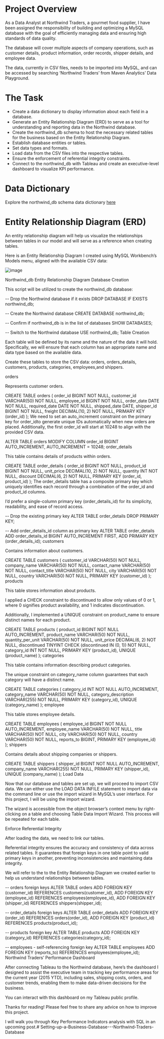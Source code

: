 # Project Overview

As a Data Analyst at Northwind Traders, a gourmet food supplier, I have been assigned the responsibility of building and optimizing a MySQL database with the goal of efficiently managing data and ensuring high standards of data quality.

The database will cover multiple aspects of company operations, such as customer details, product information, order records, shipper details, and employee data.

The data, currently in CSV files, needs to be imported into MySQL, and can be accessed by searching ‘Northwind Traders’ from Maven Analytics’ Data Playground.

# The Task

* Create a data dictionary to display information about each field in a database.
* Generate an Entity Relationship Diagram (ERD) to serve as a tool for understanding and reporting data in the Northwind database.
* Create the northwind_db schema to host the necessary related tables for the business based on the Entity Relationship Diagram.
* Establish database entities or tables.
* Set data types and formats.
* Load data from the CSV files into the respective tables.
* Ensure the enforcement of referential integrity constraints.
* Connect to the northwind_db with Tableau and create an executive-level dashboard to visualize KPI performance.

# Data Dictionary

Explore the northwind_db schema data dictionary [here](https://docs.google.com/document/d/1aerklP4KTvpbVj7pnZTngDIbgp8oHB3qykUmFSW9zVY/edit#heading=h.he9pyhahsu72)

# Entity Relationship Diagram (ERD)

An entity relationship diagram will help us visualize the relationships between tables in our model and will serve as a reference when creating tables.

Here is an Entity Relationship Diagram I created using MySQL Workbench’s Models menu, aligned with the available CSV data:

![image](https://github.com/FredMokami/Setting-up-a-Business-Database---Northwind-Traders-Database/assets/132344241/f96e6007-4860-4300-95d0-8513e05969e6)



Northwind_db Entity Relationship Diagram
Database Creation

This script will be utilized to create the northwind_db database:

-- Drop the Northwind database if it exists
DROP DATABASE IF EXISTS northwind_db;

-- Create the Northwind database
CREATE DATABASE northwind_db;

-- Confirm if northwind_db is in the list of databases
SHOW DATABASES;

-- Switch to the Northwind database
USE northwind_db;
Table Creation

Each table will be defined by its name and the nature of the data it will hold. Specifically, we will ensure that each column has an appropriate name and data type based on the available data.

Create these tables to store the CSV data: orders, orders_details, customers, products, categories, employees,and shippers.

orders

Represents customer orders.

CREATE TABLE orders (
   order_id BIGINT NOT NULL,
   customer_id VARCHAR(50) NOT NULL,
   employee_id BIGINT NOT NULL,
   order_date DATE NOT NULL,
   required_date DATE NOT NULL,
   shipped_date DATE,
   shipper_id BIGINT NOT NULL,
   freight DECIMAL(10, 2) NOT NULL,
   PRIMARY KEY (order_id)
 );
We need to set an auto_increment constraint on the primary key for order_idto generate unique IDs automatically when new orders are placed. Additionally, the first order_id will start at 10248 to align with the provided CSV data.

ALTER TABLE orders
MODIFY COLUMN order_id BIGINT AUTO_INCREMENT,
AUTO_INCREMENT = 10248;
order_details

This table contains details of products within orders.

CREATE TABLE order_details (
  order_id BIGINT NOT NULL,
  product_id BIGINT NOT NULL,
  unit_price DECIMAL(10, 2) NOT NULL,
  quantity INT NOT NULL,
  discount DECIMAL(6, 2) NOT NULL,
  PRIMARY KEY (order_id, product_id)
);
The order_details table has a composite primary key which uniquely identifies each record through a combination of the order_id and product_id columns.

I’d prefer a single-column primary key (order_details_id) for its simplicity, readability, and ease of record access.

-- Drop the existing primary key
ALTER TABLE order_details
DROP PRIMARY KEY;

-- Add order_details_id column as primary key
ALTER TABLE order_details
ADD order_details_id BIGINT AUTO_INCREMENT FIRST,
ADD PRIMARY KEY (order_details_id);
customers

Contains information about customers.

CREATE TABLE customers (
  customer_id VARCHAR(50) NOT NULL,
  company_name VARCHAR(50) NOT NULL,
  contact_name VARCHAR(50) NOT NULL,
  contact_title VARCHAR(50) NOT NULL,
  city VARCHAR(50) NOT NULL,
  country VARCHAR(50) NOT NULL,
  PRIMARY KEY (customer_id)
);
products

This table stores information about products.

I applied a CHECK constraint to discontinued to allow only values of 0 or 1, where 0 signifies product availability, and 1 indicates discontinuation.

Additionally, I implemented a UNIQUE constraint on product_name to ensure distinct names for each product.

CREATE TABLE products (
  product_id BIGINT NOT NULL AUTO_INCREMENT,
  product_name VARCHAR(50) NOT NULL,
  quantity_per_unit VARCHAR(50) NOT NULL,
  unit_price DECIMAL(6, 2) NOT NULL,
  discontinued TINYINT CHECK (discontinued IN (0, 1)) NOT NULL,
  category_id INT NOT NULL,
  PRIMARY KEY (product_id),
  UNIQUE (product_name)
);
categories

This table contains information describing product categories.

The unique constraint on category_name column guarantees that each category will have a distinct name.

CREATE TABLE categories (
  category_id INT NOT NULL AUTO_INCREMENT,
  category_name VARCHAR(50) NOT NULL,
  category_description VARCHAR(255) NOT NULL,
  PRIMARY KEY (category_id),
  UNIQUE (category_name)
);
employee

This table stores employee details.

CREATE TABLE employees (
  employee_id BIGINT NOT NULL AUTO_INCREMENT,
  employee_name VARCHAR(50) NOT NULL,
  title VARCHAR(50) NOT NULL,
  city VARCHAR(50) NOT NULL,
  country VARCHAR(50) NOT NULL,
  reports_to BIGINT,
  PRIMARY KEY (employee_id)
);
shippers

Contains details about shipping companies or shippers.

CREATE TABLE shippers (
  shipper_id BIGINT NOT NULL AUTO_INCREMENT,
  company_name VARCHAR(255) NOT NULL,
  PRIMARY KEY (shipper_id),
  UNIQUE (company_name)
);
Load Data

Now that our database and tables are set up, we will proceed to import CSV data. We can either use the LOAD DATA INFILE statement to import data via the command line or use the import wizard in MySQL’s user interface. For this project, I will be using the import wizard.

The wizard is accessible from the object browser’s context menu by right-clicking on a table and choosing Table Data Import Wizard. This process will be repeated for each table.

Enforce Referential Integrity

After loading the data, we need to link our tables.

Referential integrity ensures the accuracy and consistency of data across related tables. It guarantees that foreign keys in one table point to valid primary keys in another, preventing inconsistencies and maintaining data integrity.

We will refer to the to the Entity Relationship Diagram we created earlier to help us understand relationships between tables.

-- orders foreign keys
ALTER TABLE orders
  ADD FOREIGN KEY (customer_id) REFERENCES customers(customer_id),
  ADD FOREIGN KEY (employee_id) REFERENCES employees(employee_id),
  ADD FOREIGN KEY (shipper_id) REFERENCES shippers(shipper_id);

-- order_details foreign keys
ALTER TABLE order_details
  ADD FOREIGN KEY (order_id) REFERENCES orders(order_id),
  ADD FOREIGN KEY (product_id) REFERENCES products(product_id);

-- products foreign key
ALTER TABLE products
  ADD FOREIGN KEY (category_id) REFERENCES categories(category_id);

-- employees - self-referencing foreign key
ALTER TABLE employees
  ADD FOREIGN KEY (reports_to) REFERENCES employees(employee_id);
Northwind Traders’ Performance Dashboard

After connecting Tableau to the Northwind database, here’s the dashboard I designed to assist the executive team in tracking key performance areas for the current year (2015 YTD), including sales, shipping costs, orders, and customer trends, enabling them to make data-driven decisions for the business.


You can interact with this dashboard on my Tableau public profile.

Thanks for reading! Please feel free to share any advice on how to improve this project.

I will walk you through Key Performance Indicators analysis with SQL in an upcoming post.# Setting-up-a-Business-Database---Northwind-Traders-Database
